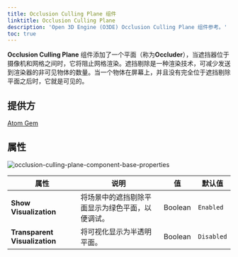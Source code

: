 ```yaml
---
title: Occlusion Culling Plane 组件
linktitle: Occlusion Culling Plane
description: 'Open 3D Engine (O3DE) Occlusion Culling Plane 组件参考。'
toc: true
---
```


**Occlusion Culling Plane** 组件添加了一个平面（称为**Occluder**），当遮挡器位于摄像机和网格之间时，它将阻止网格渲染。遮挡剔除是一种渲染技术，可减少发送到渲染器的非可见物体的数量。当一个物体在屏幕上，并且没有完全位于遮挡剔除平面之后时，它就是可见的。 


## 提供方 ##

[Atom Gem](/docs/user-guide/gems/reference/rendering/atom/atom/)


## 属性


![occlusion-culling-plane-component-base-properties](/images/user-guide/components/reference/atom/occlusion-culling-plane/occlusion-culling-plane-base-properties-ui.png)

| 属性 | 说明 | 值 | 默认值 |
|-|-|-|-|
| **Show Visualization** | 将场景中的遮挡剔除平面显示为绿色平面，以便调试。  | Boolean | `Enabled` |
| **Transparent Visualization** | 将可视化显示为半透明平面。 | Boolean |  `Disabled` |
